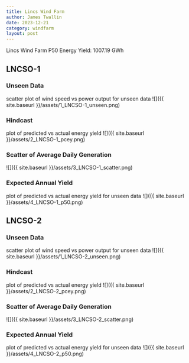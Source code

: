 ```yaml
---
title: Lincs Wind Farm
author: James Twallin
date: 2023-12-21
category: windfarm
layout: post
---
```

Lincs Wind Farm P50 Energy Yield: 1007.19 GWh

LNCSO-1
-------------
### Unseen Data 
scatter plot of wind speed vs power output for unseen data
![]({{ site.baseurl }}/assets/1_LNCSO-1_unseen.png)
### Hindcast 
plot of predicted vs actual energy yield
![]({{ site.baseurl }}/assets/2_LNCSO-1_pcey.png)
### Scatter of Average Daily Generation 

![]({{ site.baseurl }}/assets/3_LNCSO-1_scatter.png)
### Expected Annual Yield 
plot of predicted vs actual energy yield for unseen data
![]({{ site.baseurl }}/assets/4_LNCSO-1_p50.png)

LNCSO-2
-------------
### Unseen Data 
scatter plot of wind speed vs power output for unseen data
![]({{ site.baseurl }}/assets/1_LNCSO-2_unseen.png)
### Hindcast 
plot of predicted vs actual energy yield
![]({{ site.baseurl }}/assets/2_LNCSO-2_pcey.png)
### Scatter of Average Daily Generation 

![]({{ site.baseurl }}/assets/3_LNCSO-2_scatter.png)
### Expected Annual Yield 
plot of predicted vs actual energy yield for unseen data
![]({{ site.baseurl }}/assets/4_LNCSO-2_p50.png)

